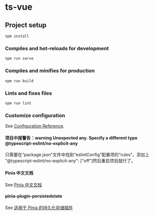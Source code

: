 # ts-vue

## Project setup

```
npm install
```

### Compiles and hot-reloads for development

```
npm run serve
```

### Compiles and minifies for production

```
npm run build
```

### Lints and fixes files

```
npm run lint
```

### Customize configuration

See [Configuration Reference](https://cli.vuejs.org/config/).

#### 项目中报警告：warning Unexpected any. Specify a different type @typescript-eslint/no-explicit-any

只需要在“package.json”文件中找到“eslintConfig”配置项的“rules”，添加上 "@typescript-eslint/no-explicit-any": ["off"]然后重启项目就行了。

#### Pinia 中文文档

See [Pinia 中文文档](https://pinia.web3doc.top/)

#### pinia-plugin-persistedstate

See [适用于 Pinia 的持久化存储插件](https://prazdevs.github.io/pinia-plugin-persistedstate/zh/)
